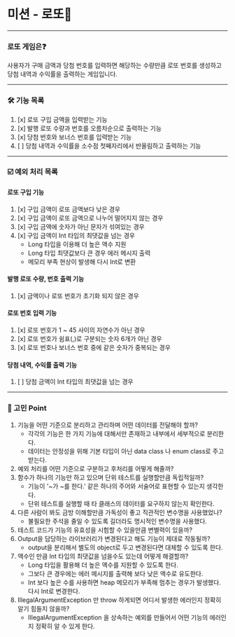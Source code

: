 # 미션 - 로또🎱

___

### 로또 게임은❓

사용자가 구매 금액과 당첨 번호를 입력하면 해당하는 수량만큼 로또 번호를 생성하고 당첨 내역과 수익률을 출력하는 게임입니다.

___

### 🛠️ 기능 목록

1. [x] 로또 구입 금액을 입력받는 기능
2. [x] 발행 로또 수량과 번호를 오름차순으로 출력하는 기능
3. [x] 당첨 번호와 보너스 번호를 입력받는 기능
4. [ ] 당첨 내역과 수익률을 소수점 첫째자리에서 반올림하고 출력하는 기능

___

### ☑️ 예외 처리 목록

#### 로또 구입 기능

1. [x] 구입 금액이 로또 금액보다 낮은 경우
2. [x] 구입 금액이 로또 금액으로 나누어 떨어지지 않는 경우
3. [x] 구입 금액에 숫자가 아닌 문자가 섞여있는 경우
4. [x] 구입 금액이 Int 타입의 최댓값을 넘는 경우
    - Long 타입을 이용해 더 높은 액수 지원
    - Long 타입 최댓값보다 큰 경우 에러 메시지 출력
    - 메모리 부족 현상이 발생해 다시 Int로 변환

#### 발행 로또 수량, 번호 출력 기능

1. [x] 금액이나 로또 번호가 초기화 되지 않은 경우

#### 로또 번호 입력 기능

1. [x] 로또 번호가 1 ~ 45 사이의 자연수가 아닌 경우
2. [x] 로또 번호가 쉼표(,)로 구분되는 숫자 6개가 아닌 경우
3. [x] 로또 번호나 보너스 번호 중에 같은 숫자가 중복되는 경우

#### 당첨 내역, 수익률 출력 기능

1. [ ] 당첨 금액이 Int 타입의 최댓값을 넘는 경우

___

### 🤔 고민 Point

1. 기능을 어떤 기준으로 분리하고 관리하며 어떤 데이터를 전달해야 할까?
    - 각각의 기능은 한 가지 기능에 대해서만 존재하고 내부에서 세부적으로 분리한다.
    - 데이터는 안정성을 위해 기본 타입이 아닌 data class 나 enum class로 주고받는다.
2. 예외 처리를 어떤 기준으로 구분하고 후처리를 어떻게 해줄까?
3. 함수가 하나의 기능만 하고 있으며 단위 테스트를 실행할만큼 독립적일까?
    - 기능이 '~가 ~를 한다.' 같은 하나의 주어와 서술어로 표현할 수 있는지 생각한다.
    - 단위 테스트를 실행할 때 타 클래스의 데이터를 요구하지 않는지 확인한다.
4. 다른 사람이 봐도 금방 이해할만큼 가독성이 좋고 직관적인 변수명을 사용했었나?
    - 불필요한 주석을 줄일 수 있도록 길더라도 명시적인 변수명을 사용했다.
5. 테스트 코드가 기능의 유효성을 시험할 수 있을만큼 변별력이 있을까?
6. Output을 담당하는 라이브러리가 변경된다고 해도 기능이 제대로 작동될까?
    - output을 분리해서 별도의 object로 두고 변경된다면 대체할 수 있도록 한다.
7. 액수인 만큼 Int 타입의 최댓값을 넘을수도 있는데 어떻게 해결할까?
    - Long 타입을 활용해 더 높은 액수를 지원할 수 있도록 한다.
    - 그보다 큰 경우에는 에러 메시지를 출력해 보다 낮은 액수로 유도한다.
    - Int 보다 높은 수를 사용하면 heap 메모리가 부족해 멈추는 경우가 발생했다. 다시 Int로 변경한다.
8. IllegalArgumentException 만 throw 하게되면 어디서 발생한 에러인지 정확히 알기 힘들지 않을까?
   - IllegalArgumentException 을 상속하는 예외를 만들어서 어떤 기능의 에러인지 정확히 알 수 있게 한다.